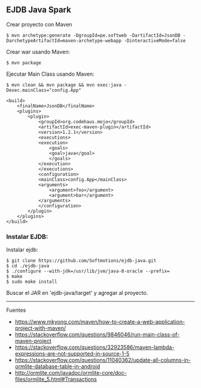 ## EJDB Java Spark

Crear proyecto con Maven

    $ mvn archetype:generate -DgroupId=pe.softweb -DartifactId=JsonDB -DarchetypeArtifactId=maven-archetype-webapp -DinteractiveMode=false

Crear war usando Maven:

    $ mvn package

Ejecutar Main Class usando Maven:

    $ mvn clean && mvn package && mvn exec:java -Dexec.mainClass="config.App"


```
<build>
    <finalName>JsonDB</finalName>
    <plugins>
        <plugin>
            <groupId>org.codehaus.mojo</groupId>
            <artifactId>exec-maven-plugin</artifactId>
            <version>1.2.1</version>
            <executions>
            <execution>
                <goals>
                <goal>java</goal>
                </goals>
            </execution>
            </executions>
            <configuration>
            <mainClass>config.App</mainClass>
            <arguments>
                <argument>foo</argument>
                <argument>bar</argument>
            </arguments>
            </configuration>
        </plugin>
    </plugins>
</build>
```

### Instalar EJDB:

Instalar ejdb:

    $ git clone https://github.com/Softmotions/ejdb-java.git
    $ cd ./ejdb-java
    $ ./configure --with-jdk=/usr/lib/jvm/java-8-oracle --prefix=
    $ make
    $ sudo make install

Buscar el JAR en 'ejdb-java/target' y agregar al proyecto.

--- 

Fuentes

+ https://www.mkyong.com/maven/how-to-create-a-web-application-project-with-maven/
+ https://stackoverflow.com/questions/9846046/run-main-class-of-maven-project
+ https://stackoverflow.com/questions/32923586/maven-lambda-expressions-are-not-supported-in-source-1-5
+ https://stackoverflow.com/questions/11040362/update-all-columns-in-ormlite-database-table-in-android
+ http://ormlite.com/javadoc/ormlite-core/doc-files/ormlite_5.html#Transactions